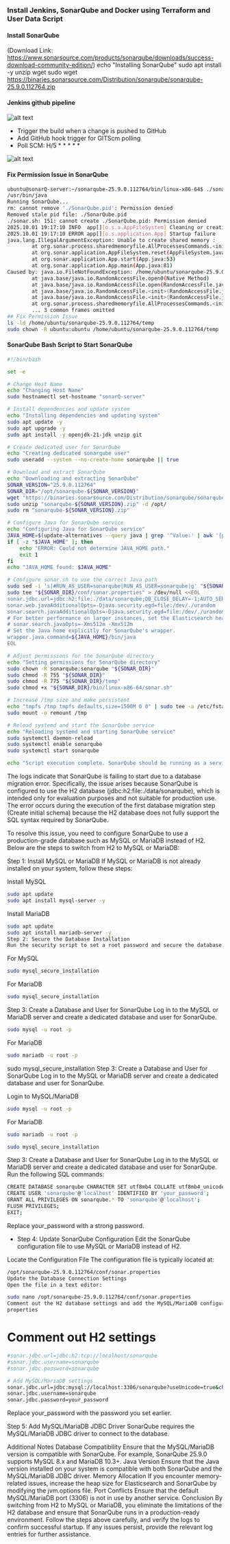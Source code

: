 ### Install Jenkins, SonarQube and Docker using Terraform and User Data Script

#### Install SonarQube
(Download Link: https://www.sonarsource.com/products/sonarqube/downloads/success-download-community-edition/)
echo "Installing SonarQube"
sudo apt install -y unzip wget
sudo wget https://binaries.sonarsource.com/Distribution/sonarqube/sonarqube-25.9.0.112764.zip 

#### Jenkins github pipeline 
![alt text](<IMAGES/Screenshot (210).png>)
- Trigger the build when a change is pushed to GitHub
- Add GitHub hook trigger for GITScm polling
- Poll SCM: H/5 * * * * * 

![alt text](<IMAGES/Screenshot (211).png>)

#### Fix Permission Issue in SonarQube
```bash
ubuntu@sonarQ-server:~/sonarqube-25.9.0.112764/bin/linux-x86-64$ ./sonar.sh console
/usr/bin/java
Running SonarQube...
rm: cannot remove './SonarQube.pid': Permission denied
Removed stale pid file: ./SonarQube.pid
./sonar.sh: 151: cannot create ./SonarQube.pid: Permission denied
2025.10.01 19:17:10 INFO  app[][o.s.a.AppFileSystem] Cleaning or creating temp directory /home/ubuntu/sonarqube-25.9.0.112764/temp
2025.10.01 19:17:10 ERROR app[][o.s.application.App] Startup failure
java.lang.IllegalArgumentException: Unable to create shared memory :
        at org.sonar.process.sharedmemoryfile.AllProcessesCommands.<init>(AllProcessesCommands.java:103)
        at org.sonar.application.AppFileSystem.reset(AppFileSystem.java:63)
        at org.sonar.application.App.start(App.java:53)
        at org.sonar.application.App.main(App.java:81)
Caused by: java.io.FileNotFoundException: /home/ubuntu/sonarqube-25.9.0.112764/temp/sharedmemory (Permission denied)
        at java.base/java.io.RandomAccessFile.open0(Native Method)
        at java.base/java.io.RandomAccessFile.open(RandomAccessFile.java:356)
        at java.base/java.io.RandomAccessFile.<init>(RandomAccessFile.java:273)
        at java.base/java.io.RandomAccessFile.<init>(RandomAccessFile.java:223)
        at org.sonar.process.sharedmemoryfile.AllProcessesCommands.<init>(AllProcessesCommands.java:100)
        ... 3 common frames omitted
## Fix Permission Issue
ls -ld /home/ubuntu/sonarqube-25.9.0.112764/temp
sudo chown -R ubuntu:ubuntu /home/ubuntu/sonarqube-25.9.0.112764/temp

```

#### SonarQube Bash Script to Start SonarQube
```bash
#!/bin/bash

set -e

# Change Host Name
echo "Changing Host Name"
sudo hostnamectl set-hostname "sonarQ-server"

# Install dependencies and update system
echo "Installing dependencies and updating system"
sudo apt update -y
sudo apt upgrade -y
sudo apt install -y openjdk-21-jdk unzip git

# Create dedicated user for SonarQube
echo "Creating dedicated sonarqube user"
sudo useradd --system --no-create-home sonarqube || true

# Download and extract SonarQube
echo "Downloading and extracting SonarQube"
SONAR_VERSION="25.9.0.112764"
SONAR_DIR="/opt/sonarqube-${SONAR_VERSION}"
wget "https://binaries.sonarsource.com/Distribution/sonarqube/sonarqube-${SONAR_VERSION}.zip"
sudo unzip "sonarqube-${SONAR_VERSION}.zip" -d /opt/
sudo rm "sonarqube-${SONAR_VERSION}.zip"

# Configure Java for SonarQube service
echo "Configuring Java for SonarQube service"
JAVA_HOME=$(update-alternatives --query java | grep '^Value:' | awk '{print $2}' | sed 's/\/bin\/java//')
if [ -z "$JAVA_HOME" ]; then
    echo "ERROR: Could not determine JAVA_HOME path."
    exit 1
fi
echo "JAVA_HOME found: $JAVA_HOME"

# Configure sonar.sh to use the correct Java path
sudo sed -i 's|#RUN_AS_USER=sonarqube|RUN_AS_USER=sonarqube|g' "${SONAR_DIR}/bin/linux-x86-64/sonar.sh"
sudo tee "${SONAR_DIR}/conf/sonar.properties" > /dev/null <<EOL
sonar.jdbc.url=jdbc:h2:file:./data/sonarqube;DB_CLOSE_DELAY=-1;AUTO_SERVER=true
sonar.web.javaAdditionalOpts=-Djava.security.egd=file:/dev/./urandom
sonar.search.javaAdditionalOpts=-Djava.security.egd=file:/dev/./urandom
# For better performance on larger instances, set the Elasticsearch heap size.
# sonar.search.javaOpts=-Xms512m -Xmx512m
# Set the Java home explicitly for SonarQube's wrapper.
wrapper.java.command=${JAVA_HOME}/bin/java
EOL

# Adjust permissions for the SonarQube directory
echo "Setting permissions for SonarQube directory"
sudo chown -R sonarqube:sonarqube "${SONAR_DIR}"
sudo chmod -R 755 "${SONAR_DIR}"
sudo chmod -R 775 "${SONAR_DIR}/temp"
sudo chmod +x "${SONAR_DIR}/bin/linux-x86-64/sonar.sh"

# Increase /tmp size and make persistent
echo "tmpfs /tmp tmpfs defaults,size=1500M 0 0" | sudo tee -a /etc/fstab
sudo mount -o remount /tmp

# Reload systemd and start the SonarQube service
echo "Reloading systemd and starting SonarQube service"
sudo systemctl daemon-reload
sudo systemctl enable sonarqube
sudo systemctl start sonarqube

echo "Script execution complete. SonarQube should be running as a service."
``` 

The logs indicate that SonarQube is failing to start due to a database migration error. Specifically, the issue arises because SonarQube is configured to use the H2 database (jdbc:h2:file:./data/sonarqube), which is intended only for evaluation purposes and not suitable for production use. The error occurs during the execution of the first database migration step (Create initial schema) because the H2 database does not fully support the SQL syntax required by SonarQube.

To resolve this issue, you need to configure SonarQube to use a production-grade database such as MySQL or MariaDB instead of H2. Below are the steps to switch from H2 to MySQL or MariaDB:

Step 1: Install MySQL or MariaDB
If MySQL or MariaDB is not already installed on your system, follow these steps:

Install MySQL
```bash
sudo apt update
sudo apt install mysql-server -y
```
Install MariaDB
```bash
sudo apt update
sudo apt install mariadb-server -y
Step 2: Secure the Database Installation
Run the security script to set a root password and secure the database installation.
```
For MySQL
```bash
sudo mysql_secure_installation
```
For MariaDB
```bash
sudo mysql_secure_installation
```
Step 3: Create a Database and User for SonarQube
Log in to the MySQL or MariaDB server and create a dedicated database and user for SonarQube.

```bash
sudo mysql -u root -p
```
For MariaDB
```bash
sudo mariadb -u root -p
```
sudo mysql_secure_installation
Step 3: Create a Database and User for SonarQube
Log in to the MySQL or MariaDB server and create a dedicated database and user for SonarQube.

Login to MySQL/MariaDB
```bash
sudo mysql -u root -p
```
For MariaDB
```bash
sudo mariadb -u root -p
```
```bash
sudo mysql_secure_installation
```
Step 3: Create a Database and User for SonarQube
Log in to the MySQL or MariaDB server and create a dedicated database and user for SonarQube.   
Run the following SQL commands:

```bash
CREATE DATABASE sonarqube CHARACTER SET utf8mb4 COLLATE utf8mb4_unicode_ci;
CREATE USER 'sonarqube'@'localhost' IDENTIFIED BY 'your_password';
GRANT ALL PRIVILEGES ON sonarqube.* TO 'sonarqube'@'localhost';
FLUSH PRIVILEGES;
EXIT;
```
Replace your_password with a strong password.

- Step 4: Update SonarQube Configuration
Edit the SonarQube configuration file to use MySQL or MariaDB instead of H2.

Locate the Configuration File
The configuration file is typically located at:

```bash
/opt/sonarqube-25.9.0.112764/conf/sonar.properties
Update the Database Connection Settings
Open the file in a text editor:
```

```bash
sudo nano /opt/sonarqube-25.9.0.112764/conf/sonar.properties
Comment out the H2 database settings and add the MySQL/MariaDB configuration:
properties
```


# Comment out H2 settings
```bash
#sonar.jdbc.url=jdbc:h2:tcp://localhost/sonarqube
#sonar.jdbc.username=sonarqube
#sonar.jdbc.password=sonarqube

# Add MySQL/MariaDB settings
sonar.jdbc.url=jdbc:mysql://localhost:3306/sonarqube?useUnicode=true&characterEncoding=utf8&useSSL=false&serverTimezone=UTC
sonar.jdbc.username=sonarqube
sonar.jdbc.password=your_password
```
Replace your_password with the password you set earlier.

Step 5: Add MySQL/MariaDB JDBC Driver
SonarQube requires the MySQL/MariaDB JDBC driver to connect to the database.

Additional Notes
Database Compatibility
Ensure that the MySQL/MariaDB version is compatible with SonarQube. For example, SonarQube 25.9.0 supports MySQL 8.x and MariaDB 10.3+.
Java Version
Ensure that the Java version installed on your system is compatible with both SonarQube and the MySQL/MariaDB JDBC driver.
Memory Allocation
If you encounter memory-related issues, increase the heap size for Elasticsearch and SonarQube by modifying the jvm.options file.
Port Conflicts
Ensure that the default MySQL/MariaDB port (3306) is not in use by another service.
Conclusion
By switching from H2 to MySQL or MariaDB, you eliminate the limitations of the H2 database and ensure that SonarQube runs in a production-ready environment. Follow the steps above carefully, and verify the logs to confirm successful startup. If any issues persist, provide the relevant log entries for further assistance.

